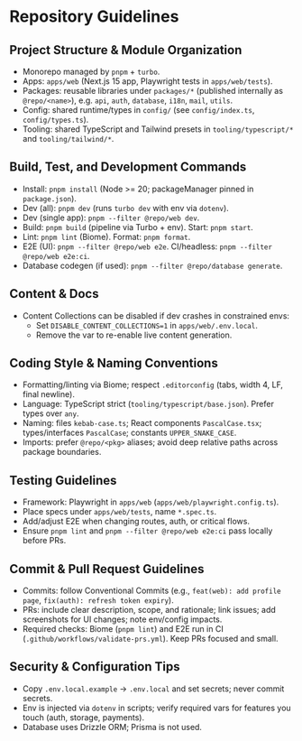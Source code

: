 # Repository Guidelines

## Project Structure & Module Organization
- Monorepo managed by `pnpm` + `turbo`.
- Apps: `apps/web` (Next.js 15 app, Playwright tests in `apps/web/tests`).
- Packages: reusable libraries under `packages/*` (published internally as `@repo/<name>`), e.g. `api`, `auth`, `database`, `i18n`, `mail`, `utils`.
- Config: shared runtime/types in `config/` (see `config/index.ts`, `config/types.ts`).
- Tooling: shared TypeScript and Tailwind presets in `tooling/typescript/*` and `tooling/tailwind/*`.

## Build, Test, and Development Commands
- Install: `pnpm install` (Node >= 20; packageManager pinned in `package.json`).
- Dev (all): `pnpm dev` (runs `turbo dev` with env via `dotenv`).
- Dev (single app): `pnpm --filter @repo/web dev`.
- Build: `pnpm build` (pipeline via Turbo + env). Start: `pnpm start`.
- Lint: `pnpm lint` (Biome). Format: `pnpm format`.
- E2E (UI): `pnpm --filter @repo/web e2e`. CI/headless: `pnpm --filter @repo/web e2e:ci`.
- Database codegen (if used): `pnpm --filter @repo/database generate`.

## Content & Docs
- Content Collections can be disabled if dev crashes in constrained envs:
  - Set `DISABLE_CONTENT_COLLECTIONS=1` in `apps/web/.env.local`.
  - Remove the var to re-enable live content generation.

## Coding Style & Naming Conventions
- Formatting/linting via Biome; respect `.editorconfig` (tabs, width 4, LF, final newline).
- Language: TypeScript strict (`tooling/typescript/base.json`). Prefer types over `any`.
- Naming: files `kebab-case.ts`; React components `PascalCase.tsx`; types/interfaces `PascalCase`; constants `UPPER_SNAKE_CASE`.
- Imports: prefer `@repo/<pkg>` aliases; avoid deep relative paths across package boundaries.

## Testing Guidelines
- Framework: Playwright in `apps/web` (`apps/web/playwright.config.ts`).
- Place specs under `apps/web/tests`, name `*.spec.ts`.
- Add/adjust E2E when changing routes, auth, or critical flows.
- Ensure `pnpm lint` and `pnpm --filter @repo/web e2e:ci` pass locally before PRs.

## Commit & Pull Request Guidelines
- Commits: follow Conventional Commits (e.g., `feat(web): add profile page`, `fix(auth): refresh token expiry`).
- PRs: include clear description, scope, and rationale; link issues; add screenshots for UI changes; note env/config impacts.
- Required checks: Biome (`pnpm lint`) and E2E run in CI (`.github/workflows/validate-prs.yml`). Keep PRs focused and small.

## Security & Configuration Tips
- Copy `.env.local.example` → `.env.local` and set secrets; never commit secrets.
- Env is injected via `dotenv` in scripts; verify required vars for features you touch (auth, storage, payments).
- Database uses Drizzle ORM; Prisma is not used.
